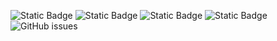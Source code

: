 ![Static Badge](https://img.shields.io/badge/blacklists-60-000000) ![Static Badge](https://img.shields.io/badge/blacklisted-2690473-cc0000) ![Static Badge](https://img.shields.io/badge/whitelisted-2244-00CC00) ![Static Badge](https://img.shields.io/badge/streaming_blacklist-28107-000000) ![GitHub issues](https://img.shields.io/github/issues/fabriziosalmi/blacklists)
